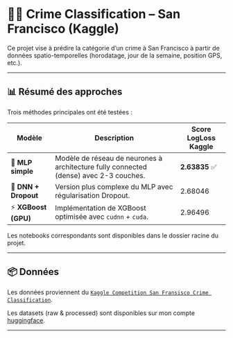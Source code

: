 # 🕵️‍♂️ Crime Classification – San Francisco (Kaggle)

Ce projet vise à prédire la catégorie d’un crime à San Francisco à partir de données spatio-temporelles (horodatage, jour de la semaine, position GPS, etc.).

---

## 📊 Résumé des approches

Trois méthodes principales ont été testées :

| Modèle | Description | Score LogLoss Kaggle |
|--------|-------------|----------------------|
| 🧠 **MLP simple** | Modèle de réseau de neurones à architecture fully connected (dense) avec 2-3 couches. | **2.63835** ✅ |
| 🧠 **DNN + Dropout** | Version plus complexe du MLP avec régularisation Dropout. | 2.68046 |
| ⚡ **XGBoost (GPU)** | Implémentation de XGBoost optimisée avec `cudnn` + `cuda`. | 2.96496 |

Les notebooks correspondants sont disponibles dans le dossier racine du projet.

---

## 📦 Données

Les données proviennent du [`Kaggle Competition San Fransisco Crime Classification`](https://www.kaggle.com/competitions/sf-crime/submissions#).

Les datasets (raw & processed) sont disponibles sur mon compte [huggingface](https://huggingface.co/datasets/0wI/sf-crime-classification).

---
